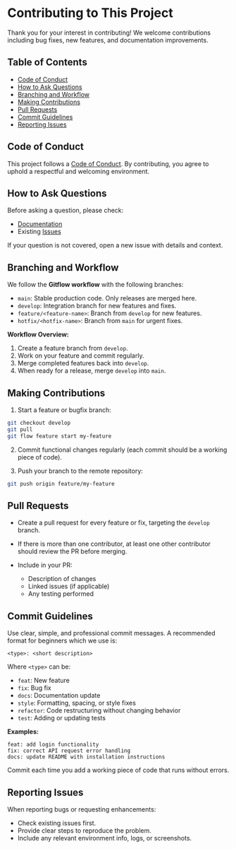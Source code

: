 
# Contributing to This Project

Thank you for your interest in contributing! We welcome contributions including bug fixes, new features, and documentation improvements.

## Table of Contents

* [Code of Conduct](#code-of-conduct)
* [How to Ask Questions](#how-to-ask-questions)
* [Branching and Workflow](#branching-and-workflow)
* [Making Contributions](#making-contributions)
* [Pull Requests](#pull-requests)
* [Commit Guidelines](#commit-guidelines)
* [Reporting Issues](#reporting-issues)

## Code of Conduct

This project follows a [Code of Conduct](CODE_OF_CONDUCT.md). By contributing, you agree to uphold a respectful and welcoming environment.

## How to Ask Questions

Before asking a question, please check:

* [Documentation](docs/)
* Existing [Issues](issues/)

If your question is not covered, open a new issue with details and context.

## Branching and Workflow

We follow the **Gitflow workflow** with the following branches:

* `main`: Stable production code. Only releases are merged here.
* `develop`: Integration branch for new features and fixes.
* `feature/<feature-name>`: Branch from `develop` for new features.
* `hotfix/<hotfix-name>`: Branch from `main` for urgent fixes.

**Workflow Overview:**

1. Create a feature branch from `develop`.
2. Work on your feature and commit regularly.
3. Merge completed features back into `develop`.
4. When ready for a release, merge `develop` into `main`.

## Making Contributions

1. Start a feature or bugfix branch:

```bash
git checkout develop
git pull
git flow feature start my-feature
```

2. Commit functional changes regularly (each commit should be a working piece of code).

3. Push your branch to the remote repository:

```bash
git push origin feature/my-feature
```

## Pull Requests

* Create a pull request for every feature or fix, targeting the `develop` branch.
* If there is more than one contributor, at least one other contributor should review the PR before merging.
* Include in your PR:

  * Description of changes
  * Linked issues (if applicable)
  * Any testing performed

## Commit Guidelines

Use clear, simple, and professional commit messages. A recommended format for beginners which we use is:

```
<type>: <short description>
```

Where `<type>` can be:

* `feat`: New feature
* `fix`: Bug fix
* `docs`: Documentation update
* `style`: Formatting, spacing, or style fixes
* `refactor`: Code restructuring without changing behavior
* `test`: Adding or updating tests

**Examples:**

```
feat: add login functionality
fix: correct API request error handling
docs: update README with installation instructions
```

Commit each time you add a working piece of code that runs without errors.

## Reporting Issues

When reporting bugs or requesting enhancements:

* Check existing issues first.
* Provide clear steps to reproduce the problem.
* Include any relevant environment info, logs, or screenshots.

